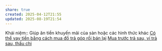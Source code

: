 ```yaml
---
share: true
created: 2025-04-12T21:55
updated: 2025-08-19T21:54
---
```

Khái niệm:: 
Giúp ăn tiền khuyến mãi của sàn hoặc các hình thức khác
[Có thể vay tiền bằng cách mua đồ trả góp rồi bán lại](../../C%C3%B3%20th%E1%BB%83%20vay%20ti%E1%BB%81n%20b%E1%BA%B1ng%20c%C3%A1ch%20mua%20%C4%91%E1%BB%93%20tr%E1%BA%A3%20g%C3%B3p%20r%E1%BB%93i%20b%C3%A1n%20l%E1%BA%A1i.md)
[Mua trước trả sau, ví trả sau, thấu chi](../../Kh%C3%B4ng%20d%E1%BB%B1a%20tr%C3%AAn%20%C4%91i%E1%BB%83m%20t%C3%ADn%20d%E1%BB%A5ng/Mua%20tr%C6%B0%E1%BB%9Bc%20tr%E1%BA%A3%20sau,%20v%C3%AD%20tr%E1%BA%A3%20sau,%20th%E1%BA%A5u%20chi.md)

